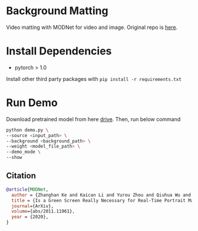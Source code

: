 # Background Matting
Video matting with MODNet for video and image. Original repo is [here](https://github.com/ZHKKKe/MODNet).


# Install Dependencies
- pytorch > 1.0

Install other third party packages with ```pip install -r requirements.txt```

# Run Demo

Download pretrained model from here [drive](https://drive.google.com/drive/folders/1umYmlCulvIFNaqPjwod1SayFmSRHziyR). Then, run below command

```bash
python demo.py \
--source <input_path> \
--background <background_path> \
--weight <model_file_path> \
--demo_mode \
--show
```

## Citation

```bibtex
@article{MODNet,
  author = {Zhanghan Ke and Kaican Li and Yurou Zhou and Qiuhua Wu and Xiangyu Mao and Qiong Yan and Rynson W.H. Lau},
  title = {Is a Green Screen Really Necessary for Real-Time Portrait Matting?},
  journal={ArXiv},
  volume={abs/2011.11961},
  year = {2020},
}
```
